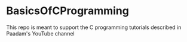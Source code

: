 # BasicsOfCProgramming
This repo is meant to support the C programming tutorials described in Paadam's YouTube channel
